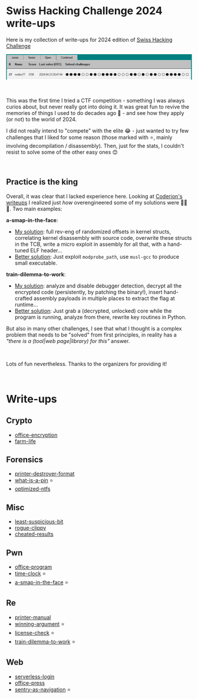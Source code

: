# Swiss Hacking Challenge 2024 write-ups

Here is my collection of write-ups for 2024 edition of [Swiss Hacking
Challenge](https://swiss-hacking-challenge.ch)

![](README.png "")

<br>

This was the first time I tried a CTF competition - something I was always
curios about, but never really got into doing it. It was great fun to revive
the memories of things I used to do decades ago &#x1F474; - and see how
they apply (or not) to the world of 2024.

I did not really intend to "compete" with the elite &#x1F602; - just wanted to
try few challenges that I liked for some reason (those marked with &#x2B50;,
mainly involving decompilation / disassembly). Then, just for the stats, I
couldn't resist to solve some of the other easy ones &#x1F60A;

<br>

## Practice is the king

Overall, it was clear that I lacked experience here. Looking at
[Coderion's writeups](http://blog.gk.wtf/posts/shc-2024) I realized
just *how* overengineered some of my solutions were &#x1F926;&#x1F926;&#x1F926;.
Two main examples:

**a-smap-in-the-face**:

*   [My solution](a-smap-in-the-face.md): full rev-eng of randomized offsets
    in kernel structs, correlating kernel disassembly with source code,
    overwrite these structs in the TCB, write a micro exploit in assembly for
    all that, with a hand-tuned ELF header...
*   [Better solution](https://blog.gk.wtf/shc24/a-smap-in-the-face/): Just
    exploit `modprobe_path`, use `musl-gcc` to produce small executable.

**train-dilemma-to-work**:

*   [My solution](train-dilemma-to-work.md): analyze and disable debugger detection,
    decrypt all the encrypted code (persistently, by patching the binary!), insert
    hand-crafted assembly payloads in multiple places to extract the flag at runtime...
*   [Better solution](https://blog.gk.wtf/shc24/train-dilemma-to-work/): Just grab
    a (decrypted, unlocked) core while the program is running, analyze from
    there, rewrite key routines in Python.

But also in many other challenges, I see that what I thought is a complex problem that
needs to be "solved" from first principles, in reality has a
_"there is a (tool|web page|library) for this"_ answer.

<br>

Lots of fun nevertheless. Thanks to the organizers for providing it!

<br>

# Write-ups

## Crypto

*   [office-encryption](office-encryption.md)
*   [farm-life](farm-life.md)

## Forensics

*   [printer-destroyer-format](printer-destroyer-format.md)
*   [what-is-a-pin](what-is-a-pin.md) &#x2B50;
*   [optimized-ntfs](optimized-ntfs.md)

## Misc

*   [least-suspicious-bit](least-suspicious-bit.md)
*   [rogue-clippy](rogue-clippy.md)
*   [cheated-results](cheated-results.md)

## Pwn

*   [office-program](office-program.md)
*   [time-clock](time-clock.md) &#x2B50;
*   [a-smap-in-the-face](a-smap-in-the-face.md) &#x2B50;

## Re

*   [printer-manual](printer-manual.md)
*   [winning-argument](winning-argument.md) &#x2B50;
*   [license-check](license-check.md) &#x2B50;
*   [train-dilemma-to-work](train-dilemma-to-work.md) &#x2B50;

## Web

*   [serverless-login](serverless-login.md)
*   [office-press](office-press.md)
*   [sentry-as-navigation](sentry-as-navigation.md) &#x2B50;


